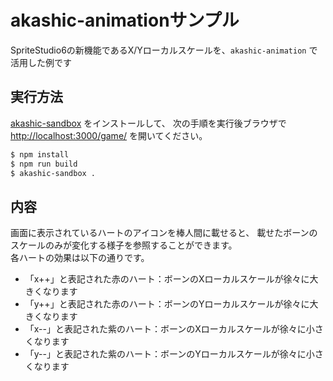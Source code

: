 # akashic-animationサンプル
SpriteStudio6の新機能であるX/Yローカルスケールを、`akashic-animation` で活用した例です

## 実行方法
[akashic-sandbox](https://github.com/akashic-games/akashic-sandbox) をインストールして、
次の手順を実行後ブラウザで <http://localhost:3000/game/> を開いてください。
```sh
$ npm install
$ npm run build
$ akashic-sandbox .
```

## 内容
画面に表示されているハートのアイコンを棒人間に載せると、
載せたボーンのスケールのみが変化する様子を参照することができます。  
各ハートの効果は以下の通りです。
* 「x++」と表記された赤のハート：ボーンのXローカルスケールが徐々に大きくなります
* 「y++」と表記された赤のハート：ボーンのYローカルスケールが徐々に大きくなります
* 「x--」と表記された紫のハート：ボーンのXローカルスケールが徐々に小さくなります
* 「y--」と表記された紫のハート：ボーンのYローカルスケールが徐々に小さくなります